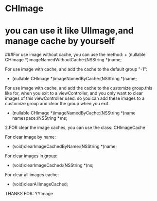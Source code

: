 # CHImage
you can use it like UIImage,and manage cache by yourself
==========

###For use image without cache, you can use the method:
    + (nullable CHImage *)imageNamedWithoutCache:(NSString *)name;

For use image with cache, and add the cache to the default group "-1":
+ (nullable CHImage *)imageNamedByCache:(NSString *)name;

For use image with cache, and add the cache to the customize group.this like for,
when you exit to a viewController, and you only want to clear images of this 
viewController used. so you can add these images to a customize group and clear 
the group when you exit.
+ (nullable CHImage *)imageNamedByCache:(NSString *)name namespace:(NSString *)ns;

2.FOR clear the image caches, you can use the class: CHImageCache

For clear image by name:
- (void)clearImageCachedByName:(NSString *)name;

For clear images in group:
- (void)clearImageCached:(NSString *)ns;

For clear all images cache:
- (void)clearAllImageCached;

THANKS FOR:
YYImage
